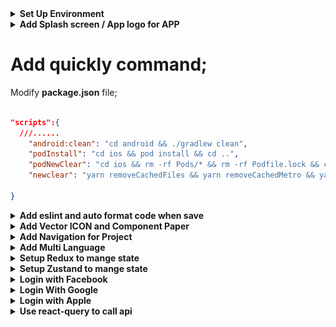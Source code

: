 <details>
    <summary><b>Set Up Environment</b></summary>
    
# Setup environment for MAC OS

## Installed Node, Git, Yarn, NPM, Visual Studio.

1. Install **Xcode** :

![forEachResult](./readmeImg/xcodeInstall.png)

    Link: https://apps.apple.com/us/app/xcode/id497799835?mt=12/

2. Install **Homebrew** : Homebrew là chương trình quản lý các package (gói) nó hoạt động trên macOS, Linux. Sử dụng Homebrew giúp bạn dễ dàng cài đặt / gỡ bỏ các gói phần mềm

- Use this command: **/bin/bash -c "$(curl -fsSL https://raw.githubusercontent.com/Homebrew/install/HEAD/install.sh)"**

  link: https://docs.brew.sh/Installation

3. Install **ANDROID STUDIO**: https://developer.android.com/studio
4. Install **cocoapods**: https://formulae.brew.sh/formula/cocoapods
5. Install **yarn** with brew: use this command brew install yarn

6. **Setup emulator**:

   - Android environment: use **android studio**;

     1. **emulator -list-avds**: list máy ảo android
     2. **emulator -avd Pixel_4_API_30**: mở máy ảo

   - Ios environment: use **xcode**;

     1. **touch ~/.bash_profile** : create file;
     2. **open ~/.bash_profile** : open;
     3. Paste this command into this file:

     ```js
     export ANDROID_SDK_ROOT=$HOME/Library/Android/sdk
     export PATH=$PATH:$ANDROID_SDK_ROOT/emulator
     export PATH=$PATH:$ANDROID_SDK_ROOT/tools
     export PATH=$PATH:$ANDROID_SDK_ROOT/tools/bin
     export PATH=$PATH:$ANDROID_SDK_ROOT/platform-tools
     export JAVA_HOME=$(/usr/libexec/java_home -v 11.0.16.1)
     export PATH="$PATH:/Applications/Visual Studio Code.app/Contents/Resources/app/bin"
     ```

     - Lưu ý cài java version 11 nhé;
     - use this command **cd /Library/Java/JavaVirtualMachines/** gõ ls xem phiên bản bao nhiêu dk-11.0.16.1.jdk

     4. source ~/.bash_profile: save and apply
        ![forEachResult](./readmeImg/bash_profile.png)

# Setup environment for WINDOW

document: https://reactnative.dev/docs/environment-setup?os=windows&platform=android

1. Cài đặt máy ảo(Có thể dùng android studio hoặc genymotion);

- lưu ý: SetUp SDK cho Android studio như Trên doc

2. Tải SDk. Hiện tại chỉ hỗ trợ Java 11

3. Cài đặt sdk môi trường cho máy trỏ đến sdk vừa tải:

- Set up Environment cho `ANDROID_HOME `và `JAVA_HOME`
- Bỏ trong phần **path** với đường dẫn **C:\Users\admin\AppData\Local\Android\Sdk**

  ![forEachResult](./readmeImg/androidHome.png)

4. Cài đặt **react native client**:

   - Với câu lệnh: **npm i -g react-native-cli**

5. Khởi tạo project thôi:

   - Với câu lệnh: **npx react-native init NameProject**
   - Theo phiên bản chỉ định: **npx react-native init AwesomeProject --version X.XX.X**
   - Theo templay TypeScript: **npx react-native init AwesomeTSProject --template react-native-template-typescript**

6. Chạy thử:
--updated 2/8/2023--
</details>

<details>
    <summary><b>Add Splash screen / App logo for APP</b></summary>

# Add Splash screen / App logo for APP

Follow this guide link: https://youtu.be/_hgsAlPTGXY

<details>
    <summary><b>Android Environment</b></summary>
    
## Android Environment:

### Add Logo for android:

1. Chose a image to make logo for app “png, jpg”;
2. Open your project with android studio;

- Choose Image Asset to open import logo feature;

![forEachResult](./readmeImg/openWithAndroid.png)

- Import the logo and adjust it to suit the app;
- After editing, click next, android studio will automatically apply the new logo to the app.

  ![forEachResult](./readmeImg/modifleIcon.png)
  ![forEachResult](./readmeImg/androidIcon.png);

- Lưu ý chỉnh sửa ảnh cho nó phù hợp với kích cỡ của màn hình, remove background;

4. Rebuild app again to check result;
   ![forEachResult](./readmeImg/doneAddIconAndroid.png);

### Add Splash Screen for android:

#### Custom with native module

1.  Choose a photo to make splash Screen;

- Drag this image logo.png into this folder `android/app/src/main/res/drawable`

  ![forEachResult](./readmeImg/addNewLogo.png)

2.  Create `layout` folder, then create `activity_splash.xml` file inside layout folder.

- Edit file `activity_splash.xml` as follows:

```xml
<?xml version="1.0" encoding="utf-8"?>
<LinearLayout xmlns:android="http://schemas.android.com/apk/res/android"
  xmlns:app="http://schemas.android.com/apk/res-auto"
  xmlns:tools="http://schemas.android.com/tools"
  android:layout_width="match_parent"
  android:layout_height="match_parent"
  android:gravity="center"
  tools:context=".SplashActivity">
  <ImageView
      android:layout_width="wrap_content"
      android:layout_height="wrap_content"
      android:background="@drawable/logo" />
      <!-- name of logo -->
</LinearLayout>
```

![Alt text](activity_splash.png)

3.  Create SplashActivity.java file inside `android/app/src/main/java/com/mealmaster`

- Edit file `SplashActivity.java` as follows:

```java
package com.mealmaster; // name of app

import androidx.appcompat.app.AppCompatActivity;

import android.content.Intent;
import android.os.Bundle;
import android.os.Handler;

public class SplashActivity extends AppCompatActivity {
    @Override
    protected void onCreate(Bundle savedInstanceState) {
        try {
            super.onCreate(savedInstanceState);
            setContentView(R.layout.activity_splash);
            new Handler().postDelayed(new Runnable() {
                @Override
                public void run() {
                    Intent intent = new Intent(SplashActivity.this, MainActivity.class);
                    Bundle extras = getIntent().getExtras();
                    if (extras != null) {
                        intent.putExtras(extras);
                    }
                    intent.setAction(getIntent().getAction());
                  intent.setData(getIntent().getData());
                    startActivity(intent);
                    finish();
                }
            }, 1500); // set up time display of splash screen
        }
        catch(Exception e) {
            e.printStackTrace();
            finishAffinity();
        }
    }
}
```

![Alt text](readmeImg/SplashActivity.png)

4.  Edit file `AndroidManifest.xml` with path `android/app/src/main/AndroidManifest.xml` as follows:

```xml
 <manifest xmlns:android="http://schemas.android.com/apk/res/android"
   package="com.mealmaster">

     <uses-permission android:name="android.permission.INTERNET" />

     <application
       android:name=".MainApplication"
       android:label="@string/app_name"
       android:icon="@mipmap/ic_launcher"
       android:roundIcon="@mipmap/ic_launcher_round"
       android:allowBackup="false"
       android:theme="@style/AppTheme">

     <activity android:name=".SplashActivity" android:exported="true" android:screenOrientation="portrait">
       <intent-filter>
         <action android:name="android.intent.action.MAIN"/>
         <category android:name="android.intent.category.LAUNCHER"/>
       </intent-filter>
     </activity>

       <activity
         android:name=".MainActivity"
         android:label="@string/app_name"
         android:configChanges="keyboard|keyboardHidden|orientation|screenLayout|screenSize|smallestScreenSize|uiMode"
         android:launchMode="singleTask"
         android:windowSoftInputMode="adjustResize"
         android:exported="true">
     <!-- app activity -->

     <!-- app activity -->
       </activity>

     </application>
 </manifest>
```

![Alt text](readmeImg/mainActivity.png)

5. Rebuild app and check results;
   ![Alt text](readmeImg/DoneSplashAndroid.png)

</details>

<details>
    <summary><b>IOS Environment</b></summary>

## IOS Environment:

### Add Logo for IOS:

1. init a new project: `npx react-native@latest init AwesomeProject`;

- Default logo after build new project;
  ![forEachResult](./readmeImg/defautLogoIos.png)

2. Open **Asset Catalog Creator** app to start export logo with all type for app:
   ![forEachResult](./readmeImg/catalogApp.png)
3. Import a logo to export file
   ![forEachResult](./readmeImg/importCatalog.png)

   - File after exporting:
     ![forEachResult](./readmeImg/filleAffterExport.png)

4. Replace folder exported into your project:
   ![forEachResult](./readmeImg/replayLogoIos.png)

5. Rebuild end check results:
   ![forEachResult](./readmeImg/doneChangeLogoIos.png)

### Add Splash Screen for IOS:

1.  Open Xcode to make splash screen for IOS,

- Default Splash screen

![Alt text](readmeImg/defaultSplashIos.png)

2. Import SplashScreen image;
   ![Alt text](readmeImg/importSplashI%C3%B3.png)

3. Modify LaunchScreen;

![Alt text](readmeImg/modifilSplashIos.png)

4.  Check again for work on all devices;

![Alt text](readmeImg/checkForAllIos.png)

5. Rebuild and check result

--updated 8/8/2023--

</details>
</details>

# Add quickly command;

Modify **package.json** file;

```json

"scripts":{
  ///......
    "android:clean": "cd android && ./gradlew clean",
    "podInstall": "cd ios && pod install && cd ..",
    "podNewClear": "cd ios && rm -rf Pods/* && rm -rf Podfile.lock && cd ..",
    "newclear": "yarn removeCachedFiles && yarn removeCachedMetro && yarn podNewClear && yarn && yarn android:clean && yarn podInstall"

}

```

<details>
    <summary><b>Add eslint and auto format code when save</b></summary>

# Add eslint and auto format code when save;

1. Modified file **MealMaster/.eslintrc.js**

```js
module.exports = {
  root: true,
  extends: '@react-native-community',
  rules: {
    'no-duplicate-imports': 'error',
    'prettier/prettier': [
      'error',
      {
        endOfLine: 'auto',
      },
    ],
    'no-alert': 2,
    'no-console': 2,
    'react-native/no-unused-styles': 2,
    'react-native/no-inline-styles': 2,
    'react-native/no-color-literals': 2,
    'react/no-unused-state': 2,
    'react-hooks/rules-of-hooks': 2,
    'react-hooks/exhaustive-deps': 2,
    'no-unused-vars': 2,
    'sort-imports': [
      'error',
      {
        ignoreDeclarationSort: true,
      },
    ],
  },
};
```

2. Make new folder **.vscode**, and a file in that **settings.json**;

```js
{
  "security.workspace.trust.untrustedFiles": "open",
  "editor.defaultFormatter": "esbenp.prettier-vscode",
  "editor.formatOnSave": true,
  "workbench.iconTheme": "material-icon-theme",
  "javascript.updateImportsOnFileMove.enabled": "always",
  "editor.codeActionsOnSave": {
    "source.organizeImports": true,
    "source.sortMembers": true
  },
  "editor.tabCompletion": "on",
  "window.zoomLevel": -1
}

```

3. Checking results;

</details>

<details>
    <summary><b> Add Vector ICON and Component Paper</b></summary>

# Add Vector ICON and Component Paper;

link: https://www.npmjs.com/package/react-native-vector-icons

1. Add library:

- **yarn add react-native-vector-icons**: add icons [ 'AntDesign.ttf', 'Entypo.ttf', 'EvilIcons.ttf','Feather.ttf', 'FontAwesome.ttf', 'FontAwesome5_Brands.ttf','FontAwesome5_Regular.ttf', 'FontAwesome5_Solid.ttf', 'Fontisto.ttf','Foundation.ttf','Ionicons.ttf','MaterialIcons.ttf', 'MaterialCommunityIcons.ttf', 'SimpleLineIcons.ttf', 'Octicons.ttf', 'Zocial.ttf' ];

- **yarn add react-native-paper** : Thư viện này sẽ một số compent tạo sẵn mình import nhanh vào để dùng

2. Set up IOS;

- Browse to **node_modules/react-native-vector-icons** and drag the folder Fonts to your project in Xcode.
  ![forEachResult](./readmeImg/addIconIos.png)
- Or change file

```plist
......
		</dict>
	</dict>
	<key>NSLocationWhenInUseUsageDescription</key>
	<string></string>
  	<!-- fontIcon for IOS -->
	<key>UIAppFonts</key>
	<array>
	  <string>AntDesign.ttf</string>
      <string>Entypo.ttf</string>
      <string>EvilIcons.ttf</string>
      <string>Feather.ttf</string>
      <string>FontAwesome.ttf</string>
      <string>FontAwesome5_Brands.ttf</string>
      <string>FontAwesome5_Regular.ttf</string>
      <string>FontAwesome5_Solid.ttf</string>
      <string>Fontisto.ttf</string>
      <string>Foundation.ttf</string>
      <string>Ionicons.ttf</string>
      <string>MaterialIcons.ttf</string>
      <string>MaterialCommunityIcons.ttf</string>
      <string>SimpleLineIcons.ttf</string>
      <string>Octicons.ttf</string>
      <string>Zocial.ttf</string>
	</array>
  	<!-- fontIcon for IOS -->
	<key>UILaunchStoryboardName</key>
	<string>LaunchScreen</string>
	<key>UIRequiredDeviceCapabilities</key>
	<array>
		<string>armv7</string>
	</array>
  .......
```

3. Setup for Android

- Edit `android/app/build.gradle` ( NOT `android/build.gradle` ) and add the following:

```gradle
apply from: file("../../node_modules/react-native-vector-icons/fonts.gradle")
```

- To customize the files being copied, add the following instead:

```gradle
project.ext.react = [
    enableHermes: true,  // clean and rebuild if changing
]

project.ext.vectoricons = [
    iconFontNames: [ 'AntDesign.ttf', 'Entypo.ttf', 'EvilIcons.ttf','Feather.ttf', 'FontAwesome.ttf', 'FontAwesome5_Brands.ttf','FontAwesome5_Regular.ttf', 'FontAwesome5_Solid.ttf', 'Fontisto.ttf','Foundation.ttf','Ionicons.ttf','MaterialIcons.ttf', 'MaterialCommunityIcons.ttf', 'SimpleLineIcons.ttf', 'Octicons.ttf', 'Zocial.ttf' ] // Name of the font files you want to copy
]

apply from: file("../../node_modules/react-native-vector-icons/fonts.gradle")
apply from: "../../node_modules/react-native/react.gradle"
```

</details>

<details>
    <summary><b> Add Navigation for Project</b></summary>

# Add Navigation for Project;

## Setup

1. Add library :

- **yarn add @react-navigation/native**:
- **yarn add react-native-screens react-native-safe-area-context**
- **yarn add @react-navigation/native-stack**
- **yarn add @react-native-pager-view**

2. Remove old app, and rebuild.

## Demo navigate

<details>
    <summary><b>DEMO</b></summary>

```js
import {NavigationContainer, useNavigation} from '@react-navigation/native';
import {createNativeStackNavigator} from '@react-navigation/native-stack';
import React from 'react';
import {Text, TouchableOpacity, View} from 'react-native';

const Stack = createNativeStackNavigator();

const HomeScreen = () => {
  const {navigate} = useNavigation();
  return (
    <View>
      <Text>HomeScreen</Text>
      <TouchableOpacity
        onPress={() => {
          navigate('Details');
        }}>
        <Text>Navigate</Text>
      </TouchableOpacity>
    </View>
  );
};

const DetailsScreen = () => {
  const {navigate} = useNavigation();
  return (
    <View>
      <Text>DetailsScreen</Text>
      <TouchableOpacity
        onPress={() => {
          navigate('Favorite');
        }}>
        <Text>Navigate</Text>
      </TouchableOpacity>
    </View>
  );
};

const FavoriteScreen = () => {
  const {popToTop} = useNavigation(); // navigate to the initialRouteName
  return (
    <View>
      <Text>FavoriteScreen</Text>
      <TouchableOpacity onPress={popToTop}>
        <Text>Navigate</Text>
      </TouchableOpacity>
    </View>
  );
};

const App = () => {
  return (
    <NavigationContainer>
      <Stack.Navigator initialRouteName="Home">
        <Stack.Screen name="Home" component={HomeScreen} />
        <Stack.Screen name="Details" component={DetailsScreen} />
        <Stack.Screen name="Favorite" component={FavoriteScreen} />
      </Stack.Navigator>
    </NavigationContainer>
  );
};

export default App;

// const styles = StyleSheet.create({});
```

</details>

## Bottom Tab Navigator

link: https://reactnavigation.org/docs/bottom-tab-navigator

1. Add library :

### Use are made sure installed all library here

- **yarn add @react-navigation/bottom-tabs react-native-paper react-native-vector-icons** :
- **yarn add @react-navigation/native**:
- **yarn add react-native-screens react-native-safe-area-context**
- **yarn add @react-navigation/native-stack**
- **yarn add @react-native-pager-view**

<details>
    <summary><b>DEMO</b></summary>

```js
import {NavigationContainer, useNavigation} from '@react-navigation/native';
import React from 'react';
import {Image, ScrollView, Text, TouchableOpacity} from 'react-native';
import {
  Avatar,
  Banner,
  Button,
  Card,
  IconButton,
  Searchbar,
  Tooltip,
} from 'react-native-paper';

import Icon from 'react-native-vector-icons/FontAwesome5';

import {createBottomTabNavigator} from '@react-navigation/bottom-tabs';
import {SafeAreaView} from 'react-native-safe-area-context';

import MaterialCommunityIcons from 'react-native-vector-icons/MaterialCommunityIcons';

const Tab = createBottomTabNavigator();

// const Stack = createNativeStackNavigator();

const HomeScreen = () => {
  const {navigate} = useNavigation();
  const [visible, setVisible] = React.useState(true);
  const [searchQuery, setSearchQuery] = React.useState('');

  const onChangeSearch = query => setSearchQuery(query);

  const LeftContent = props => <Avatar.Icon {...props} icon="folder" />;
  return (
    <SafeAreaView style={{flex: 1}}>
      <ScrollView>
        <Searchbar
          placeholder="Search"
          onChangeText={onChangeSearch}
          value={searchQuery}
        />
        <Text>HomeScreen</Text>
        <Avatar.Icon size={24} icon="folder" color="yellow" />
        <Icon name="rocket" size={30} color="#900" solid />
        <Button
          onPress={() => {
            navigate('Details');
          }}>
          <Text>Navigate</Text>
        </Button>

        <Banner
          visible={visible}
          actions={[
            {
              label: 'Fix it',
              onPress: () => setVisible(false),
            },
            {
              label: 'Learn more',
              onPress: () => setVisible(false),
            },
          ]}
          icon={({size}) => (
            <Image
              source={{
                uri: 'https://avatars3.githubusercontent.com/u/17571969?s=400&v=4',
              }}
              style={{
                width: size,
                height: size,
              }}
            />
          )}>
          There was a problem processing a transaction on your credit card.
        </Banner>

        <Card>
          <Card.Title
            title="Card Title"
            subtitle="Card Subtitle"
            left={LeftContent}
          />
          <Card.Content>
            <Text variant="titleLarge">Card title</Text>
            <Text variant="bodyMedium">Card content</Text>
          </Card.Content>
          <Card.Cover source={{uri: 'https://picsum.photos/700'}} />
          <Card.Actions>
            <Button>Cancel</Button>
            <Button>Ok</Button>
          </Card.Actions>
        </Card>

        <Tooltip title="Selected Camera">
          <IconButton icon="camera" selected size={24} onPress={() => {}} />
        </Tooltip>

        <Icon.Button name="facebook" onPress={this.loginWithFacebook} solid>
          Login with Facebook
        </Icon.Button>
      </ScrollView>
    </SafeAreaView>
  );
};

const DetailsScreen = () => {
  const {navigate} = useNavigation();
  return (
    <SafeAreaView>
      <Text>DetailsScreen</Text>
      <TouchableOpacity
        onPress={() => {
          navigate('Favorite');
        }}>
        <Text>Navigate</Text>
      </TouchableOpacity>
    </SafeAreaView>
  );
};

const ProfileScreen = () => {
  const {popToTop} = useNavigation();
  return (
    <SafeAreaView>
      <Text>FavoriteScreen</Text>
      <TouchableOpacity onPress={popToTop}>
        <Text>Navigate</Text>
      </TouchableOpacity>
    </SafeAreaView>
  );
};

const App = () => {
  return (
    <NavigationContainer>
      <Tab.Navigator
        initialRouteName="Home"
        activeColor="#e91e63"
        barStyle={{backgroundColor: 'white'}}>
        <Tab.Screen
          name="Home"
          component={HomeScreen}
          options={{
            tabBarLabel: 'Home',
            tabBarIcon: ({color}) => (
              <MaterialCommunityIcons name="home" color={color} size={26} />
            ),
          }}
        />
        <Tab.Screen
          name="Details"
          component={DetailsScreen}
          options={{
            tabBarLabel: 'Updates',
            tabBarIcon: ({color}) => (
              <MaterialCommunityIcons name="bell" color={color} size={26} />
            ),
          }}
        />
        <Tab.Screen
          name="ProfileScreen"
          component={ProfileScreen}
          options={{
            tabBarLabel: 'Profile',
            tabBarIcon: ({color}) => (
              <MaterialCommunityIcons name="account" color={color} size={26} />
            ),
          }}
        />
      </Tab.Navigator>
    </NavigationContainer>
  );
};

export default App;

// const styles = StyleSheet.create({});
```

</details>

</details>

<details>
    <summary><b>Add Multi Language</b></summary>

# Add Multi Language;

1. Install these libraries:

```js
  yarn add i18next
  yarn add react-i18next
  yarn add @react-native-async-storage/async-storage
```

2. Create a folder contains your translation as below:

```js
// Create a folder contains your locales like this:
├── locales
│   ├── en ├── strings.json
│   ├── vi ├── strings.json
│   └── index.js

// Example in en/strings.json
	{
	  "onboarding": {
	    "hello": "Hello"
	  },
  }
// Example in vi/strings.json
	{
	  "onboarding": {
	    "hello": "Xin chào"
	  },
  }

// Update code in index.js
export default {
  vi: {
    translation: require('./vi/strings.json'),
  },
  en: {
    translation: require('./en/strings.json'),
  },
};

// create a file name initI18n.js to configure how it translates
import AsyncStorage from '@react-native-async-storage/async-storage';
import i18n from 'i18next';
import {initReactI18next} from 'react-i18next';
import { Platform, NativeModules } from 'react-native';
import locales from '../locales'; // path to your locales folder

const LANGUAGE_KEY = '@language';
const DEFAULT_LANGUAGE = 'vi'; // you can define it here

const getDeviceLanguage = () => {
  const appLanguage =
    Platform.OS === 'ios'
      ? NativeModules.SettingsManager.settings.AppleLocale ||
        NativeModules.SettingsManager.settings.AppleLanguages[0]
      : NativeModules.I18nManager.localeIdentifier;

  return appLanguage.search(/-|_/g) !== -1
    ? appLanguage.slice(0, 2)
    : appLanguage;
};

const languageDetector = {
  init: () => {},
  type: 'languageDetector',
  async: true, // flags below detection to be async
  detect: async (callback) => {
    const userLang = await AsyncStorage.getItem(LANGUAGE_KEY);

    const deviceLang = userLang || getDeviceLanguage() || DEFAULT_LANGUAGE;
    callback(deviceLang);
  },
  cacheUserLanguage: () => {},
};

export const initI18n = () => {
  i18n
		.use(languageDetector)
		.use(initReactI18next)
		.init({
      compatibilityJSON: 'v3',
      fallbackLng: DEFAULT_LANGUAGE,
      debug: __DEV__, // set to log debug on terminal
      resources: locales,
      interpolation: {
        escapeValue: false,
      },
      react: {useSuspense: false},
    });
};


// use initI18n() function in index.js (root project)
initI18n();

// use translate in jsx
import {useTranslation} from 'react-i18next';
import {View, Button, Text} from 'react-native';

const Home = () => {
	 const [language, setLanguage] = React.useState('en');

  const {t} = useTranslation();

  const updateLanguage = async selectedLanguage => {
    if (selectedLanguage) {
      // update key in async storage
      // await storeData(STORAGE_KEY.LANGUAGE, selectedLanguage);
      setLanguage(language === 'vi' ? 'en' : 'vi');
      i18next.changeLanguage(language);
      // handle any other handlers here
      // Navigation.mergeOptions
    }
  };

	return (
		<View>
			<Text>{t('onboarding.hello')}</Text>
			<Button title='Change Language' onPress={onUpdateLanguage} />
		</View>
	)
}

```

</details>

<details>
    <summary><b>Setup Redux to mange state</b></summary>

# Setup Redux to mange state

1. Install these libraries:

```js
  yarn add @reduxjs/toolkit
  yarn add react-redux
  yarn add redux-persist
  yarn add redux-thunk
```

2. Create files and folders as follow;

- `AppRedux` quản lý app và `AuthRedux` quản lý user

![forEachResult](./readmeImg/reduxStruct.png)

3. Modify these file with follow

```js
///AppRedux/index.js

import {createSlice} from '@reduxjs/toolkit';

const initialState = {
  language: 'en',
};
const appSlice = createSlice({
  name: 'app',
  initialState,
  reducers: {
    setLanguage: (state, action) => action.payload,
    setDefault: () => initialState,
  },
});

export const {setLanguage, setDefault} = appSlice.actions;
export default appSlice.reducer;


//AuthRedux/index.js

import {createSlice} from '@reduxjs/toolkit';
const authSlice = createSlice({
  name: 'auth',
  initialState: {
    name: 'Nguyen Hung Manh',
  },
  reducers: {
    setUser: (state, action) => action.payload,
    clearUser: () => null,
  },
});

export const {setUser, clearUser} = authSlice.actions;
export default authSlice.reducer;

//redux/reducers.js

import {combineReducers} from '@reduxjs/toolkit';
import appReducer from './AppRedux';
import authReducer from './AuthRedux';

const rootReducer = combineReducers({
  app: appReducer,
  auth: authReducer,
});

export default rootReducer;


//redux/store.js
import AsyncStorage from '@react-native-async-storage/async-storage';
import {combineReducers, configureStore} from '@reduxjs/toolkit';
import {persistReducer, persistStore} from 'redux-persist';
import thunk from 'redux-thunk';
import appReducer from './AppRedux';
import authReducer from './AuthRedux';

const persistConfig = {
  key: 'root',
  storage: AsyncStorage,
  whitelist: ['app', 'auth'], // lưu lại trạng thái
  blacklist: [], // khong luu trang thái
};

const reducers = combineReducers({
  app: appReducer,
  auth: authReducer,
});

const persistedReducer = persistReducer(persistConfig, reducers);

export const store = configureStore({
  reducer: persistedReducer,
  devTools: true,
  middleware: [thunk],// fix waring register
});
export const persistor = persistStore(store);

```

4. Modify `App.js` file, integrate the Redux store and Redux Persist provider:

```js
import {
  NavigationContainer,
  createNavigationContainerRef,
} from '@react-navigation/native';
import React from 'react';
import {Provider} from 'react-redux';
import {PersistGate} from 'redux-persist/integration/react';
import {initI18n} from './src/i18n';
import {MainNavigator} from './src/navigation/stack';
import {persistor, store} from './src/redux/store';
initI18n(); //import multiLanguage

const navigationRef = createNavigationContainerRef();

const AppWrapper = () => {
  return <MainNavigator isAbleToGoHome={true} isAuthenticated={true} />;
};

const App = () => {
  return (
    <NavigationContainer ref={navigationRef}>
      <Provider store={store}>
        <PersistGate loading={true} persistor={persistor}>
          <AppWrapper />
        </PersistGate>
      </Provider>
    </NavigationContainer>
  );
};

export default App;

// const styles = StyleSheet.create({});
```

5. Use redux to show and set new sate

```js
import React from 'react';
import {SafeAreaView, Text, TouchableOpacity} from 'react-native';
import {useDispatch, useSelector} from 'react-redux';
import {setLanguage} from '../../redux/AppRedux'; // function set State

const ProfileScreen = () => {
  const user = useSelector(state => state.auth);
  const app = useSelector(state => state.app);

  const dispatch = useDispatch();

  const changeTheme = () => {
    dispatch(setLanguage({language: 'vi'}));
  };

  return (
    <SafeAreaView>
      <Text>
        ProfileScreen{user?.name} {app.language}
      </Text>
      <TouchableOpacity onPress={changeTheme}>
        <Text>Change Language: {app.language}</Text>
      </TouchableOpacity>
    </SafeAreaView>
  );
};

export default ProfileScreen;

// const styles = StyleSheet.create({});
```

</details>

<details>
    <summary><b>Setup Zustand to mange state</b></summary>

# Setup Zustand to mange state

1. Install Zustand;

```
  yarn add zustand
  yarn add react-native-async-storage/async-storage
```

2. Create file and folder for Zustand

![forEachResult](./readmeImg/zustandStruct.png)

3.  Modify these file with follow

```js
//zustand/createAppConfigSlice.js
export const createAppConfigSlice = (set, get) => ({
  number: 0,
  counterNumber: newNumber => set({number: newNumber}), // keywords cannot be duplicated
});

///zustand/index.js

import AsyncStorage from '@react-native-async-storage/async-storage';
import {createJSONStorage, persist} from 'zustand/middleware';
import {createWithEqualityFn} from 'zustand/traditional';
import {createAppConfigSlice} from './createAppConfigSlice';

export const useStore = createWithEqualityFn(
  persist(
    (set, get) => ({
      ...createAppConfigSlice(set, get),
    }),
    {
      name: 'app-storage',
      storage: createJSONStorage(() => AsyncStorage),
    },
  ),
);
```

4. Use Zustands to show and set new sate

```js
import React from 'react';
import {SafeAreaView, Text, TouchableOpacity} from 'react-native';
import {shallow} from 'zustand/shallow';
import {useStore} from '../../zustand';

const FavoriteScreen = () => {
  const {number, counterNumber} = useStore(
    state => ({
      number: state.number,
      counterNumber: state.counterNumber,
    }),
    shallow,
  );

  const increaseNumber = () => {
    counterNumber(number + 1);
  };
  return (
    <SafeAreaView>
      <Text>FavoriteScree{number}</Text>
      <TouchableOpacity onPress={increaseNumber}>
        <Text>Count</Text>
      </TouchableOpacity>
    </SafeAreaView>
  );
};

export default FavoriteScreen;
```

</details>

<details>
    <summary><b>Login with Facebook</b></summary>

1. `sed "s/your_api_key_here/your_actual_api_key/g" .env.example > .env`: Send .env.example file to env

# Quickly Login with Facebook

## Prepare Environments

1. Add Libraries

```
yarn add react-native-fbsdk-next  (10.1.0)

```

2. Go to `https://developers.facebook.com/` to create your own facebook app by following these steps below:

![forEachResult](./readmeImg/addFacebook1.png)

![forEachResult](./readmeImg/addFacebook2.png)

![forEachResult](./readmeImg/addFacebook3.png)

- Go to Products/Add Product and and choose Facebook Login product.

![forEachResult](./readmeImg/addFacebook4.png)

- We will set up for both platform here (Android & IOS)

![forEachResult](./readmeImg/addFacebook5.png)

## IOS Environments

1. Add Bundle ID

![forEachResult](./readmeImg/addFacebook6.png)

2. Modify `ios/MealMaster/Info.plist` to add key `FacebookAppID`, `FacebookClientToken` and `FacebookDisplayName`

```javascript
<string>1.0</string>
	<key>CFBundleSignature</key>
	<string>????</string>

	<key>FacebookAppID</key>
    <string>145287721907504</string>
	 <key>FacebookClientToken</key>
  	<string>e51f17b6c394f7ac0bffba8bc93e2944</string>
    <key>FacebookDisplayName</key>
    <string>mastermeal</string>
	<key>CFBundleURLTypes</key>
	<array>
		<dict>
			<key>CFBundleTypeRole</key>
			<string>Editor</string>
			<key>CFBundleURLSchemes</key>
			<array>
				<string>fb145287721907504</string>
			</array>
		</dict>
	</array>
	<key>CFBundleVersion</key>
	<string>1</string>
	<key>LSRequiresIPhoneOS</key>
```

3. Modify `ios/MealMaster/AppDelegate.mm`

```mm
#import <React/RCTAppSetupUtils.h>

#import <FBSDKCoreKit/FBSDKCoreKit.h>  // here

#if RCT_NEW_ARCH_ENABLED
#import <React/CoreModulesPlugins.h>
#import <React/RCTCxxBridgeDelegate.h>
	@@ -31,9 +33,12 @@ @implementation AppDelegate

- (BOOL)application:(UIApplication *)application didFinishLaunchingWithOptions:(NSDictionary *)launchOptions
{
  [[FBSDKApplicationDelegate sharedInstance] initializeSDK]; // here
  RCTAppSetupPrepareApp(application);

  RCTBridge *bridge = [[RCTBridge alloc] initWithDelegate:self launchOptions:launchOptions];
  [[FBSDKApplicationDelegate sharedInstance] application:application
                        didFinishLaunchingWithOptions:launchOptions];// here

#if RCT_NEW_ARCH_ENABLED
  _contextContainer = std::make_shared<facebook::react::ContextContainer const>();

```

![forEachResult](./readmeImg/addFacebook7.png)

5. Use in project `useAuthentication`

```js
import {AccessToken, LoginManager, Profile} from 'react-native-fbsdk-next';
import {useDispatch} from 'react-redux';
import {setUser} from '../redux/AuthRedux';

const useAuthentication = () => {
  const dispatch = useDispatch();
  //social handlers
  const loginFacebook = async () => {
    console.log('vao day');
    try {
      LoginManager.logOut();

      const result = await LoginManager.logInWithPermissions([
        'public_profile',
        'email',
      ]);
      if (result) {
        if (result.isCancelled) {
        } else {
          const tokenResponse = await AccessToken.getCurrentAccessToken();
          if (tokenResponse) {
            Profile.getCurrentProfile().then(function (currentProfile) {
              dispatch(
                setUser({
                  firstName: currentProfile.firstName,
                  facebookId: currentProfile.userID,
                  lastName: currentProfile.lastName,
                  avatar: currentProfile.imageURL,
                  email: currentProfile.email,
                }),
              );
            });
          }
        }
      }
    } catch (error) {}
  };
  return {
    loginFacebook,
  };
};

export {useAuthentication};
```

6. Rebuild and check again

## Android Environments

1. Modify `android/app/build.gradle`

```js
    implementation "com.facebook.react:react-native:+"  // From node_modules


    implementation 'com.facebook.android:facebook-android-sdk:latest.release' //here

    implementation "androidx.swiperefreshlayout:swiperefreshlayout:1.0.0"

    debugImplementation("com.facebook.flipper:flipper:${FLIPPER_VERSION}") {
```

2. `android/app/src/main/res/values/strings.xml`

```js
<resources>
  <string name="app_name">MealMaster</string>{' '}
  <string name="app_name">MealMaster</string>
  <string name="facebook_app_id">14528772190xxxx</string>
  <string name="facebook_client_token">e51f17b6c394f7ac0bffba8bc9XXXXX</string>
</resources>
```

3. Modify `android/app/src/main/AndroidManifest.xml`

```js
      android:allowBackup="false"
      android:theme="@style/AppTheme">

    <!-- sign in with facebook -->
    <meta-data android:name="com.facebook.sdk.ApplicationId" android:value="@string/facebook_app_id"/>
    <meta-data android:name="com.facebook.sdk.ClientToken" android:value="@string/facebook_client_token"/>
    <!-- sign in with facebook -->

    <activity android:name=".SplashActivity" android:exported="true" android:screenOrientation="portrait">
      <intent-filter>
        <action android:name="android.intent.action.MAIN"/>
```

</details>

<details>
    <summary><b>Login With Google</b></summary>

# Login With Google

1. Install the library

```
yarn add @react-native-google-signin/google-signin (latest version: 8.0.0)

```

2. Go to https://console.firebase.google.com/ to create your own firebase app by following these steps below:

![forEachResult](./readmeImg/LoginGoogle1.png)

![forEachResult](./readmeImg/LoginGoogle2.png)

- After creating project successfully, we will see this:

![forEachResult](./readmeImg/LoginGoogle3.png)

- Anble here:

![forEachResult](./readmeImg/LoginGoogle10.png)

- Let's configure for 2 specific platforms: (IOS & Android)

## IOS Environment

1. Fill in bundle id and app name and download `GoogleService-Info.plist`

![forEachResult](./readmeImg/LoginGoogle4.png)

2. Drag your `GoogleService-Info.plist` to `MealMaster/ios/MealMaster` root folder. Please select your scheme and check copy if needed

![forEachResult](./readmeImg/LoginGoogle5.png)

3. Modify file `MealMaster/ios/MealMaster/Info.plist`

```plist
// GOOGLE_REVERSED_CLIENT_ID is found at <key>REVERSED_CLIENT_ID</key>
// in your GoogleService-Info.plist

GOOGLE_REVERSED_CLIENT_ID=com.googleusercontent.apps.523123115560-8nf3cpu7ltdod5l4dlq5sepsks500hhe

<key>CFBundleURLTypes</key>
	<array>
		...
			<key>CFBundleTypeRole</key>
			<string>Editor</string>
			<key>CFBundleURLSchemes</key>
			<array>
				<string>$(GOOGLE_REVERSED_CLIENT_ID)</string>
			</array>
		</dict>
	</array>

```

![forEachResult](./readmeImg/LoginGoogle6.png)

4. Modify file `MealMaster/ios/MealMaster/AppDelegate.mm`

```mm

#import <RNGoogleSignin/RNGoogleSignin.h>

......

- (BOOL)application:(UIApplication *)application
            openURL:(NSURL *)url
            options:(NSDictionary<UIApplicationOpenURLOptionsKey,id> *)options {

  ...

  [RNGoogleSignin application:application openURL:url options:options];

  return YES;
}

```

![forEachResult](./readmeImg/LoginGoogle7.png)

## Android Environomemt

1. Fill in bundle id in(`MealMaster/android/app/src/main/AndroidManifest.xml`), app name, SHA-1 (required for google sign in) and download `google-services.json` file.

![forEachResult](./readmeImg/LoginGoogle8.png)

2. Drag your `google-services.json` to `MealMaster/android/app/google-services.json` root folder.

![forEachResult](./readmeImg/LoginGoogle9.png)

3. Add SHA-1 fingerprint

- To get the SHA1:

  - From your project root, `cd android && ./gradlew signingReport`.
  - Scroll to the top of output, see the fingerprints. Debug fingerprint is used in dev, release fingerprint is used in production.

- To add the SHA1:
  - Sign in to Firebase and open your project.
  - Click the Settings icon and select Project settings.
  - In the Your apps card, select the package name of the app you need a to add SHA1 to.
  - Click "Add fingerprint".
    ![forEachResult](./readmeImg/LoginGoogle11.png)

4. Re-download the `google-services.json` file and put it into your project at `android/app` if you modify SHA1

5. Modify `android/build.gradle`

```gradle
buildscript {
    ext {
        buildToolsVersion = "27.0.3"
        minSdkVersion = 16
        compileSdkVersion = 27
        targetSdkVersion = 26
        supportLibVersion = "27.1.1"
        googlePlayServicesAuthVersion = "19.2.0" // <--- use this version or newer
    }
...
    dependencies {
        classpath 'com.android.tools.build:gradle:4.2.1' // <--- use this version or newer
        classpath 'com.google.gms:google-services:4.3.10' // <--- use this version or newer
    }
...
allprojects {
    repositories {
        mavenLocal()
        google() // <--- make sure this is included
        jcenter()
        maven {
            // All of React Native (JS, Obj-C sources, Android binaries) is installed from npm
            url "$rootDir/../node_modules/react-native/android"
        }
    }
}
```

![forEachResult](./readmeImg/LoginGoogle12.png)

6. Modify `android/app/build.gradle`

```gradle
apply plugin: "com.android.application"
apply plugin: 'com.google.gms.google-services' // <--- this should be the last line

dependencies {
    implementation fileTree(dir: "libs", include: ["*.jar"])
    implementation "com.facebook.react:react-native:+"
    implementation 'androidx.swiperefreshlayout:swiperefreshlayout:1.0.0' // <-- add this; newer versions should work too
}


```

## Use in JS code

```js
import {
  GoogleSignin,
  statusCodes,
} from '@react-native-google-signin/google-signin';
import {useEffect} from 'react';
import {useDispatch} from 'react-redux';
import {setUser} from '../redux/AuthRedux';
import {IS_ANDROID} from '../utils/constants';

const useAuthentication = () => {
  const dispatch = useDispatch();

  useEffect(() => {
    GoogleSignin.configure({
      webClientId: IS_ANDROID
        ? 'client_id_type_3' // android/app/google-services.json
        : 'REVERSED_CLIENT_ID', // ios/MealMaster/GoogleService-info.plist
      iosClientId: 'REVERSED_CLIENT_ID', // ios/MealMaster/GoogleService-info.plist
      offlineAccess: true,
      forceCodeForRefreshToken: true,
      //profileImageSize: 150,
    });
  }, []);

  const loginGoogle = async () => {
    try {
      GoogleSignin.revokeAccess();
      GoogleSignin.signOut();
      await GoogleSignin.hasPlayServices();
      const googleUserInfo = await GoogleSignin.signIn();

      if (googleUserInfo) {
        dispatch(
          setUser({
            firstName: googleUserInfo?.user.name,
            googleId: googleUserInfo?.user.id,
            avatar: googleUserInfo?.user?.photo,
            email: googleUserInfo.user?.email,
          }),
        );
      }
    } catch (error) {
      switch (error.code) {
        case statusCodes.SIGN_IN_CANCELLED:
          break;
        case statusCodes.IN_PROGRESS:
          break;
        case statusCodes.PLAY_SERVICES_NOT_AVAILABLE:
          break;
        case statusCodes.SIGN_IN_REQUIRED:
          break;
        default:
          break;
      }
    }
  };

  return {
    loginGoogle,
  };
};

export {useAuthentication};
```

</details>

<details>
    <summary><b>Login with Apple</b></summary>

# Login with Apple

1. Install the library: yarn add @invertase/react-native-apple-authentication (latest version: 2.2.2)

2. Add Capability “Sign in with Apple” to ios project by clicking Signing and capabilities to show the below noted view. Click + Capability and from the menu select Sign in with Apple which will appear at the bottom as highlighted.

![forEachResult](./readmeImg/loginApple1.png)

- If your Identifiers not including Sign in with Apple, do following steps:

  - Go to Apple Console, then select Certificates, IDs & profiles
    ![forEachResult](./readmeImg/loginApple2.png)

  - Click on `Identifiers` in the left-hand sidebar. Click on your project in the list
    ![forEachResult](./readmeImg/loginApple3.png)

  - Tick the checkbox for `Sign in with Apple` and click the `Edit` button. Select `Enable as a primary App ID` and click `Save` button
    ![forEachResult](./readmeImg/loginApple4.png)

  - Click the `Save` button at the top of the screen.
    ![forEachResult](./readmeImg/loginApple5.png)

3. Use react-native-apple-authentication in JS code

```js
import appleAuth from '@invertase/react-native-apple-authentication';

const loginApple = async () => {
  try {
    const appleAuthRequestResponse = await appleAuth.performRequest({
      requestedOperation: appleAuth.Operation.LOGIN,
      requestedScopes: [appleAuth.Scope.EMAIL, appleAuth.Scope.FULL_NAME],
    });
    if (!appleAuthRequestResponse.identityToken) {
    } else {
      const {identityToken} = appleAuthRequestResponse;
      if (identityToken) {
        // use identityToken to handle with BE side
      }
    }
  } catch (error) {
    if (error?.code === appleAuth.Error.CANCELED) {
      return;
    }
    //show error
  }
};
```

</details>

<details>
    <summary><b>Use react-query to call api</b></summary>

# Use react-query to call api

1. Install library

```js
  yarn add @tanstack/react-query
  yarn add axios
  yarn add react-native-device-info // use to get app header (helper file)

```

2. Import into `App.js` root file;

```js
import {
  NavigationContainer,
  createNavigationContainerRef,
} from '@react-navigation/native';
import React from 'react';
import {StatusBar} from 'react-native';
import {Provider, useSelector} from 'react-redux';
import {initI18n} from './src/i18n';
import {MainNavigator} from './src/navigation/stack';
import {persistor, store} from './src/redux/store';
initI18n(); //import multiLanguage

import {MD3LightTheme, PaperProvider} from 'react-native-paper';
import {APP_COLORS} from './src/themes/colors';
const navigationRef = createNavigationContainerRef();

import {QueryClient, QueryClientProvider} from '@tanstack/react-query';

const AppWrapper = () => {
  const userInfo = useSelector(state => state.auth.userInfo);

  return <MainNavigator isAbleToGoHome={userInfo} />;
};

const App = () => {
  const queryClient = new QueryClient({
    defaultOptions: {
      queries: {
        retry: 3,
        staleTime: 60 * 1000,
      },
    },
  });
  return (
    <NavigationContainer ref={navigationRef}>
      <QueryClientProvider client={queryClient}>
        <AppWrapper />
        <StatusBar />
      </QueryClientProvider>
    </NavigationContainer>
  );
};

export default App;
```

3. Make new `src/api` forder and create 2 files `appApi.js` to define api and `auth.js` to call api for authentication funtion

   ![forEachResult](./readmeImg/reactQuery1.png)

```js
//../src/api/appApi.js

import axios from 'axios';
import Config from 'react-native-config';
import {API_TIMEOUT} from '../utils/constants';
import {STORAGE_KEYS, getString} from '../utils/storage';
import DeviceInfo from 'react-native-device-info';

const getAppHeaders = async () => {
  return {
    'x-os': Platform.OS,
    'x-version': `${DeviceInfo.getVersion()}(${DeviceInfo.getBuildNumber()})`,
    'x-bundle-id': DeviceInfo.getBundleId(),
    'x-device-id': await DeviceInfo.getUniqueId(),
    'time-zone': new Intl.DateTimeFormat().resolvedOptions().timeZone,
    'Content-Type': 'application/json',
  };
};

const appApi = axios.create({
  baseURL: Config.BASE_URL_API,
  timeout: API_TIMEOUT,
});

console.log(Config.BASE_URL_API);

appApi.interceptors.request.use(async config => {
  const token = await getString(STORAGE_KEYS.TOKEN);
  const defaultHeaders = await getAppHeaders();
  config.headers = {
    ...defaultHeaders,
  };

  config.headers.Authorization = `Bearer ${token}`;

  return config;
});

appApi.interceptors.response.use(
  response => {
    return response?.data || response;
  },
  async error => {
    const {
      config,
      response: {status},
    } = error;

    showSystemAlert({
      message: JSON.stringify(error?.message),
    });

    return Promise.reject(error.response?.data);
  },
);

export const commonQueryDetailFunction = async ({queryKey = []}) => {
  const {url, params = {}} = queryKey[0];
  if (!url) {
    return null;
  }

  return appApi.get(url, {params});
};

export default appApi;

//../src/api/auth.js

//example

import appApi from './appApi';

const AUTHENTICATION_ENDPOINTS = Object.freeze({
  LOGIN: '/api/auth/login',
  REGISTER: '/api/auth/register',
  VERIFY: '/api/auth/verify',
  REQUEST_CODE_VERIFY_EMAIL: '/api/auth/requestCodeVerifyEmail',
  RESET_PASSWORD: '/api/auth/reset-password',
});

const loginByEmailApi = async data => {
  // email, password
  return appApi.post(AUTHENTICATION_ENDPOINTS.LOGIN, data);
};

const registerAccountApi = async data => {
  // firstName, lastName, email, password
  return appApi.post(AUTHENTICATION_ENDPOINTS.REGISTER, data);
};

const verifyEmailApi = async data => {
  //  email, emailVerificationCode
  return appApi.post(AUTHENTICATION_ENDPOINTS.VERIFY, data);
};

const requestCodeVerifyEmailApi = async data => {
  //  email,
  return appApi.post(AUTHENTICATION_ENDPOINTS.REQUEST_CODE_VERIFY_EMAIL, data);
};

const resetPasswordApi = async data => {
  //  email, password, confirmPassword
  return appApi.post(AUTHENTICATION_ENDPOINTS.RESET_PASSWORD, data);
};

export {
  loginByEmailApi,
  registerAccountApi,
  requestCodeVerifyEmailApi,
  resetPasswordApi,
  verifyEmailApi,
};
```

4. Call api in `hooks/useAuthentication.js`

```js
import {useEffect} from 'react';

import {useNavigation} from '@react-navigation/native';
import {useMutation} from '@tanstack/react-query';
import {useDispatch} from 'react-redux';
import {
  loginByEmailApi,
  registerAccountApi,
  requestCodeVerifyEmailApi,
  resetPasswordApi,
  verifyEmailApi,
} from '../api/auth';
import {setUser} from '../redux/AuthRedux';
import {IS_ANDROID} from '../utils/constants';
import {showSystemAlert} from '../utils/helpers';

const useAuthentication = () => {
  const dispatch = useDispatch();
  const {navigate} = useNavigation();

  const {mutateAsync: registerAccount, isLoading: registerAccountLoading} =
    useMutation(registerAccountApi, {
      onSuccess: ({email}) => {
        navigate('VerifyAccount', {email});
      },
      onError: error => {
        showSystemAlert({
          message: JSON.stringify(error.errors[0].message),
        });
      },
    });

  const {mutateAsync: verifyEmail, isLoading: verifyEmailLoading} = useMutation(
    verifyEmailApi,
    {
      onSuccess: ({data}) => {
        if (data?.isFromForgotPassword) {
          navigate('ResetPassword', {email: data?.user?.email});
        } else {
          navigate('Login', {email: data?.user?.email});
        }
      },
      onError: error => {
        showSystemAlert({
          message: JSON.stringify(error.errors[0].message),
        });
      },
    },
  );

  const {mutateAsync: loginByEmail, isLoading: loginByEmailLoading} =
    useMutation(loginByEmailApi, {
      onSuccess: res => {
        dispatch(setUser(res?.user));
      },
      onError: (error, {email}) => {
        if (error?.messageCode === 'UNVERIFIED_EMAIL') {
          navigate('VerifyAccount', {
            email,
          });
          return;
        }
        showSystemAlert({
          message: JSON.stringify(error.errors[0].message),
        });
      },
    });

  const {
    mutateAsync: requestCodeVerifyEmail,
    isLoading: requestCodeVerifyEmailLoading,
  } = useMutation(requestCodeVerifyEmailApi, {
    onSuccess: res => {
      navigate('VerifyAccount', {
        email: res?.email,
        isFromForgotPassword: true,
      });
    },
    onError: error => {
      showSystemAlert({
        message: JSON.stringify(error.errors[0].message),
      });
    },
  });

  const {mutateAsync: resetPassword, isLoading: resetPasswordLoading} =
    useMutation(resetPasswordApi, {
      onSuccess: ({data}) => {
        navigate('Login', {email: data?.user?.email});
      },
      onError: error => {
        showSystemAlert({
          message: JSON.stringify(error.errors[0].message),
        });
      },
    });

  return {
    loginByEmail,
    registerAccount,
    verifyEmail,
    requestCodeVerifyEmail,
    resetPassword,
    verifyEmailLoading,
    registerAccountLoading,
    loginByEmailLoading,
    requestCodeVerifyEmailLoading,
    resetPasswordLoading,
  };
};

export {useAuthentication};
```

5. Demo for login funtion

```js
const Login = () => {
  const {navigate} = useNavigation();
  const {t} = useTranslation();
  const route = useRoute();
  const {email} = route.params || {};

  const {loginByEmail, loginByEmailLoading} = useAuthentication();

  const formik = useFormik({
    initialValues: {
      email: email || 'manh.nguyen22@student.passerellesnumeriques.org',
      password: '123456',
    },
    validationSchema: Yup.object({
      email: Yup.string()
        .email(t('validation.emailInvalid'))
        .required(t('validation.emailIsRequire')),
      password: Yup.string()
        .min(6, t('validation.password6-20'))
        .max(20, t('validation.password6-20'))
        .required(t('validation.passwordIsRequire')),
    }),
    onSubmit: values => {
      loginByEmail({...values, tokenDevice: 'demo-token'});
    },
  });
  return (
    <SafeAreaContainer loading={loginByEmailLoading}>
      <KeyboardContainer>
        <Input
          required
          keyboardType="email-address"
          style={styles.input}
          onChangeText={formik.handleChange('email')}
          onBlur={formik.handleBlur('email')}
          error={formik.errors.email}
          defaultValue={formik.values.email}
          label={t('authentication.emailAddress')}
          placeholder={t('authentication.yourEmailAddress')}
          returnKeyType="next"
        />
        <Input
          required
          style={styles.input}
          onChangeText={formik.handleChange('password')}
          onBlur={formik.handleBlur('password')}
          error={formik.errors.password}
          defaultValue={formik.values.password}
          label={t('authentication.password')}
          placeholder={t('authentication.password')}
          secureTextEntry
        />
        <Button
          label={t('authentication.login')}
          style={styles.button}
          onPress={formik.handleSubmit}
        />
      </KeyboardContainer>
    </SafeAreaContainer>
  );
};

export default Login;
```

</details>
